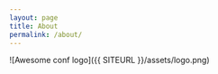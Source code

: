 ```yaml
---
layout: page
title: About
permalink: /about/
---
```


![Awesome conf logo]({{ SITEURL }}/assets/logo.png)
